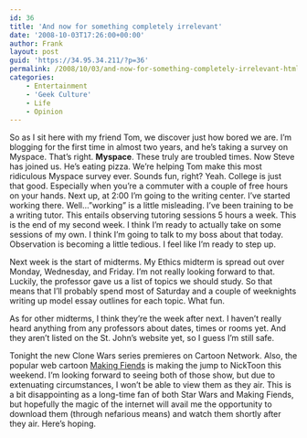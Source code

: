 ```yaml
---
id: 36
title: 'And now for something completely irrelevant'
date: '2008-10-03T17:26:00+00:00'
author: Frank
layout: post
guid: 'https://34.95.34.211/?p=36'
permalink: /2008/10/03/and-now-for-something-completely-irrelevant-html/
categories:
    - Entertainment
    - 'Geek Culture'
    - Life
    - Opinion
---
```


So as I sit here with my friend Tom, we discover just how bored we are. I’m blogging for the first time in almost two years, and he’s taking a survey on Myspace. That’s right. **Myspace**. These truly are troubled times. Now Steve has joined us. He’s eating pizza. We’re helping Tom make this most ridiculous Myspace survey ever. Sounds fun, right? Yeah. College is just that good. Especially when you’re a commuter with a couple of free hours on your hands. Next up, at 2:00 I’m going to the writing center. I’ve started working there. Well…”working” is a little misleading. I’ve been training to be a writing tutor. This entails observing tutoring sessions 5 hours a week. This is the end of my second week. I think I’m ready to actually take on some sessions of my own. I think I’m going to talk to my boss about that today. Observation is becoming a little tedious. I feel like I’m ready to step up.

Next week is the start of midterms. My Ethics midterm is spread out over Monday, Wednesday, and Friday. I’m not really looking forward to that. Luckily, the professor gave us a list of topics we should study. So that means that I’ll probably spend most of Saturday and a couple of weeknights writing up model essay outlines for each topic. What fun.

As for other midterms, I think they’re the week after next. I haven’t really heard anything from any professors about dates, times or rooms yet. And they aren’t listed on the St. John’s website yet, so I guess I’m still safe.

Tonight the new Clone Wars series premieres on Cartoon Network. Also, the popular web cartoon [Making Fiends](http://makingfiends.com) is making the jump to NickToon this weekend. I’m looking forward to seeing both of those show, but due to extenuating circumstances, I won’t be able to view them as they air. This is a bit disappointing as a long-time fan of both Star Wars and Making Fiends, but hopefully the magic of the internet will avail me the opportunity to download them (through nefarious means) and watch them shortly after they air. Here’s hoping. 